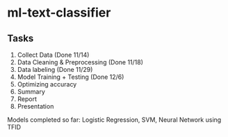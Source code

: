 # ml-text-classifier
## Tasks
1. Collect Data (Done 11/14)
2. Data Cleaning & Preprocessing (Done 11/18)
3. Data labeling (Done 11/29)
4. Model Training + Testing (Done 12/6)
5. Optimizing accuracy
6. Summary
7. Report
8. Presentation

Models completed so far: Logistic Regression, SVM, Neural Network using TFID
